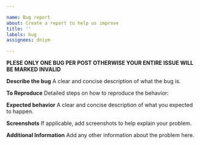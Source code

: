 ```yaml
---

name: Bug report
about: Create a report to help us improve
title: ''
labels: bug
assignees: dniym

---
```


**PLESE ONLY ONE BUG PER POST OTHERWISE YOUR ENTIRE ISSUE WILL BE MARKED INVALID**

**Describe the bug**
A clear and concise description of what the bug is.

**To Reproduce**
Detailed steps on how to reproduce the behavior:

**Expected behavior**
A clear and concise description of what you expected to happen.

**Screenshots**
If applicable, add screenshots to help explain your problem.

**Additional Information**
Add any other information about the problem here.
